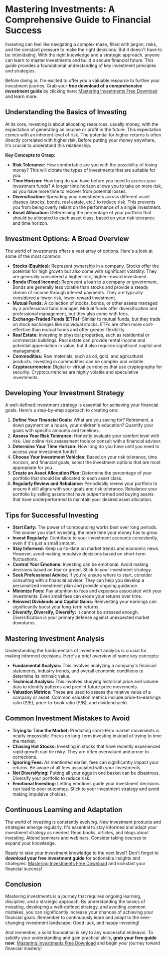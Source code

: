 # Mastering Investments: A Comprehensive Guide to Financial Success

Investing can feel like navigating a complex maze, filled with jargon, risks, and the constant pressure to make the right decisions. But it doesn't have to be intimidating. With the right knowledge and a strategic approach, anyone can learn to master investments and build a secure financial future. This guide provides a foundational understanding of key investment principles and strategies.

Before diving in, I'm excited to offer you a valuable resource to further your investment journey. Grab your **free download of a comprehensive investment guide** by clicking here: [Mastering Investments Free Download](https://udemywork.com/mastering-investments) and learn more.

## Understanding the Basics of Investing

At its core, investing is about allocating resources, usually money, with the expectation of generating an income or profit in the future. This expectation comes with an inherent level of risk. The potential for higher returns is often directly correlated with higher risk. Before putting your money anywhere, it's crucial to understand this relationship.

**Key Concepts to Grasp:**

*   **Risk Tolerance:** How comfortable are you with the possibility of losing money? This will dictate the types of investments that are suitable for you.
*   **Time Horizon:** How long do you have before you need to access your investment funds? A longer time horizon allows you to take on more risk, as you have more time to recover from potential losses.
*   **Diversification:** Spreading your investments across different asset classes (stocks, bonds, real estate, etc.) to reduce risk. This prevents you from being overly reliant on the performance of a single investment.
*   **Asset Allocation:** Determining the percentage of your portfolio that should be allocated to each asset class, based on your risk tolerance and time horizon.

## Investment Options: A Broad Overview

The world of investments offers a vast array of options. Here's a look at some of the most common:

*   **Stocks (Equities):** Represent ownership in a company. Stocks offer the potential for high growth but also come with significant volatility. They are generally considered a higher-risk, higher-reward investment.
*   **Bonds (Fixed Income):** Represent a loan to a company or government. Bonds are generally less volatile than stocks and provide a steady stream of income through interest payments. They are typically considered a lower-risk, lower-reward investment.
*   **Mutual Funds:** A collection of stocks, bonds, or other assets managed by a professional fund manager. Mutual funds offer diversification and professional management, but they also come with fees.
*   **Exchange-Traded Funds (ETFs):** Similar to mutual funds, but they trade on stock exchanges like individual stocks. ETFs are often more cost-effective than mutual funds and offer greater flexibility.
*   **Real Estate:** Investing in physical properties, such as residential or commercial buildings. Real estate can provide rental income and potential appreciation in value, but it also requires significant capital and management.
*   **Commodities:** Raw materials, such as oil, gold, and agricultural products. Investing in commodities can be complex and volatile.
*   **Cryptocurrencies:** Digital or virtual currencies that use cryptography for security. Cryptocurrencies are highly volatile and speculative investments.

## Developing Your Investment Strategy

A well-defined investment strategy is essential for achieving your financial goals. Here's a step-by-step approach to creating one:

1.  **Define Your Financial Goals:** What are you saving for? Retirement, a down payment on a house, your children's education? Quantify your goals with specific amounts and timelines.
2.  **Assess Your Risk Tolerance:** Honestly evaluate your comfort level with risk. Use online risk assessment tools or consult with a financial advisor.
3.  **Determine Your Time Horizon:** How long do you have until you need to access your investment funds?
4.  **Choose Your Investment Vehicles:** Based on your risk tolerance, time horizon, and financial goals, select the investment options that are most appropriate for you.
5.  **Create an Asset Allocation Plan:** Determine the percentage of your portfolio that should be allocated to each asset class.
6.  **Regularly Review and Rebalance:** Periodically review your portfolio to ensure it still aligns with your goals and risk tolerance. Rebalance your portfolio by selling assets that have outperformed and buying assets that have underperformed to maintain your desired asset allocation.

## Tips for Successful Investing

*   **Start Early:** The power of compounding works best over long periods. The sooner you start investing, the more time your money has to grow.
*   **Invest Regularly:** Contribute to your investment accounts consistently, even if it's just a small amount.
*   **Stay Informed:** Keep up-to-date on market trends and economic news. However, avoid making impulsive decisions based on short-term fluctuations.
*   **Control Your Emotions:** Investing can be emotional. Avoid making decisions based on fear or greed. Stick to your investment strategy.
*   **Seek Professional Advice:** If you're unsure where to start, consider consulting with a financial advisor. They can help you develop a personalized investment plan and provide ongoing guidance.
*   **Minimize Fees:** Pay attention to fees and expenses associated with your investments. Even small fees can erode your returns over time.
*   **Reinvest Dividends and Capital Gains:** Reinvesting your earnings can significantly boost your long-term returns.
*   **Diversify, Diversify, Diversify:** It cannot be stressed enough. Diversification is your primary defense against unexpected market downturns.

## Mastering Investment Analysis

Understanding the fundamentals of investment analysis is crucial for making informed decisions. Here's a brief overview of some key concepts:

*   **Fundamental Analysis:** This involves analyzing a company's financial statements, industry trends, and overall economic conditions to determine its intrinsic value.
*   **Technical Analysis:** This involves studying historical price and volume data to identify patterns and predict future price movements.
*   **Valuation Metrics:** These are used to assess the relative value of a company or asset. Common valuation metrics include price-to-earnings ratio (P/E), price-to-book ratio (P/B), and dividend yield.

## Common Investment Mistakes to Avoid

*   **Trying to Time the Market:** Predicting short-term market movements is nearly impossible. Focus on long-term investing instead of trying to time the market.
*   **Chasing Hot Stocks:** Investing in stocks that have recently experienced rapid growth can be risky. They are often overvalued and prone to corrections.
*   **Ignoring Fees:** As mentioned earlier, fees can significantly impact your returns. Be aware of all fees associated with your investments.
*   **Not Diversifying:** Putting all your eggs in one basket can be disastrous. Diversify your portfolio to reduce risk.
*   **Emotional Investing:** Letting emotions guide your investment decisions can lead to poor outcomes. Stick to your investment strategy and avoid making impulsive choices.

## Continuous Learning and Adaptation

The world of investing is constantly evolving. New investment products and strategies emerge regularly. It's essential to stay informed and adapt your investment strategy as needed. Read books, articles, and blogs about investing. Attend seminars and webinars. Consider taking courses to expand your knowledge.

Ready to take your investment knowledge to the next level? Don't forget to **download your free investment guide** for actionable insights and strategies: [Mastering Investments Free Download](https://udemywork.com/mastering-investments) and kickstart your financial success!

## Conclusion

Mastering investments is a journey that requires ongoing learning, discipline, and a strategic approach. By understanding the basics of investing, developing a well-defined strategy, and avoiding common mistakes, you can significantly increase your chances of achieving your financial goals. Remember to continuously learn and adapt to the ever-changing investment landscape. Good luck, and happy investing!

And remember, a solid foundation is key to any successful endeavor. To solidify your understanding and gain practical skills, **grab your free guide now**: [Mastering Investments Free Download](https://udemywork.com/mastering-investments) and begin your journey toward financial mastery!
